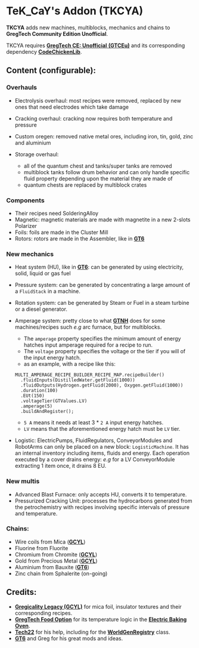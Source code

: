 # TeK_CaY's Addon (TKCYA)

**TKCYA** adds new machines, multiblocks, mechanics and chains to **GregTech Community Edition Unofficial**.


TKCYA requires [**GregTech CE: Unofficial** **(GTCEu)**](https://github.com/GregTechCEu/GregTech) and its corresponding dependency [**CodeChickenLib**](https://www.curseforge.com/minecraft/mc-mods/codechicken-lib-1-8).

## Content (configurable):

### Overhauls
* Electrolysis overhaul: most recipes were removed, replaced by new ones that need electrodes which take damage
* Cracking overhaul: cracking now requires both temperature and pressure
* Custom oregen: removed native metal ores, including iron, tin, gold, zinc and aluminium

* Storage overhaul:

    * all of the quantum chest and tanks/super tanks are removed
    * multiblock tanks follow drum behavior and can only handle specific fluid property depending upon the material they are made of
    * quantum chests are replaced by multiblock crates

### Components
* Their recipes need SolderingAlloy
* Magnetic: magnetic materials are made with magnetite in a new 2-slots Polarizer
* Foils: foils are made in the Cluster Mill
* Rotors: rotors are made in the Assembler, like in [**GT6**](https://github.com/GregTech6)

### New mechanics
* Heat system (HU), like in [**GT6**](https://github.com/GregTech6): can be generated by using electricity, solid, liquid or gas fuel
* Pressure system: can be generated by concentrating a large amount of a ``FluidStack`` in a machine.
* Rotation system: can be generated by Steam or Fuel in a steam turbine or a diesel generator.
* Amperage system: pretty close to what [**GTNH**](https://github.com/GTNewHorizons) does for some machines/recipes such *e.g* arc furnace, but for multiblocks.
  * The `amperage` property specifies the minimum amount of energy hatches input amperage required for a recipe to run. 
  * The `voltage` property specifies the voltage or the tier if you will of the input energy hatch.
  * as an example, with a recipe like this:
  
  ```
  MULTI_AMPERAGE_RECIPE_BUILDER_RECIPE_MAP.recipeBuilder()
    .fluidInputs(DistilledWater.getFluid(1000)) 
    .fluidOutputs(Hydrogen.getFluid(2000), Oxygen.getFluid(1000))
    .duration(100)
    .EUt(150)
    .voltageTier(GTValues.LV)
    .amperage(5)
    .buildAndRegister();
  ```
  
    * `5 A` means it needs at least 3 * `2 A` input energy hatches.
    * `LV` means that the aforementioned energy hatch must be `LV` tier.
  

* Logistic: ElectricPumps, FluidRegulators, ConveyorModules and RobotArms can only be placed on a new block: `LogisticMachine`.
It has an internal inventory including items, fluids and energy. Each operation executed by a cover drains energy: *e.g*
for a LV ConveyorModule extracting 1 item once, it drains 8 EU.

### New multis
* Advanced Blast Furnace: only accepts HU, converts it to temperature.
* Pressurized Cracking Unit: processes the hydrocarbons generated from the petrochemistry with recipes involving specific
intervals of pressure and temperature.

### Chains:
* Wire coils from Mica ([**GCYL**](https://github.com/GregTechCEu/gregicality-legacy))
* Fluorine from Fluorite
* Chromium from Chromite ([**GCYL**](https://github.com/GregTechCEu/gregicality-legacy))
* Gold from Precious Metal ([**GCYL**](https://github.com/GregTechCEu/gregicality-legacy))
* Aluminium from Bauxite ([**GT6**](https://github.com/GregTech6))
* Zinc chain from Sphalerite (on-going)

## Credits: 
* [**Gregicality Legacy (GCYL)**](https://github.com/GregTechCEu/gregicality-legacy) for mica foil, insulator textures and their corresponding recipes.
* [**GregTech Food Option**](https://github.com/bruberu/GregTechFoodOption) for its temperature logic in the [**Electric Baking Oven**](https://github.com/bruberu/GregTechFoodOption/blob/master/src/main/java/gregtechfoodoption/machines/multiblock/MetaTileEntityElectricBakingOven.java).
* [**Tech22**](https://github.com/TechLord22) for his help, including for the [**WorldGenRegistry**](https://github.com/tekcay/tekcays_addon/blob/master/src/main/java/tekcays_addon/api/worldgen/TKCYAWorldGenRegistry.java) class.
* [**GT6**](https://github.com/GregTech6) and Greg for his great mods and ideas.

